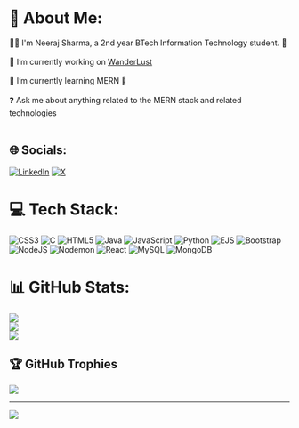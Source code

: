 # 💫 About Me:
👨‍💻 I'm Neeraj Sharma, a 2nd year BTech Information Technology student. 🚀<br><br>
🔭 I’m currently working on [WanderLust](https://github.com/neerajsharma897/WanderLust)<br><br>🌱 I’m currently learning MERN 👾<br><br>❓ Ask me about anything related to the MERN stack and related technologies<br><br>


## 🌐 Socials:
[![LinkedIn](https://img.shields.io/badge/LinkedIn-%230077B5.svg?logo=linkedin&logoColor=white)](https://linkedin.com/in/www.linkedin.com/in/neerajsharma897) [![X](https://img.shields.io/badge/X-black.svg?logo=X&logoColor=white)](https://x.com/https://x.com/neerajsharma897) 

# 💻 Tech Stack:
![CSS3](https://img.shields.io/badge/css3-%231572B6.svg?style=flat&logo=css3&logoColor=white) ![C](https://img.shields.io/badge/c-%2300599C.svg?style=flat&logo=c&logoColor=white) ![HTML5](https://img.shields.io/badge/html5-%23E34F26.svg?style=flat&logo=html5&logoColor=white) ![Java](https://img.shields.io/badge/java-%23ED8B00.svg?style=flat&logo=openjdk&logoColor=white) ![JavaScript](https://img.shields.io/badge/javascript-%23323330.svg?style=flat&logo=javascript&logoColor=%23F7DF1E) ![Python](https://img.shields.io/badge/python-3670A0?style=flat&logo=python&logoColor=ffdd54) ![EJS](https://img.shields.io/badge/ejs-%23B4CA65.svg?style=flat&logo=ejs&logoColor=black) ![Bootstrap](https://img.shields.io/badge/bootstrap-%238511FA.svg?style=flat&logo=bootstrap&logoColor=white) ![NodeJS](https://img.shields.io/badge/node.js-6DA55F?style=flat&logo=node.js&logoColor=white) ![Nodemon](https://img.shields.io/badge/NODEMON-%23323330.svg?style=flat&logo=nodemon&logoColor=%BBDEAD) ![React](https://img.shields.io/badge/react-%2320232a.svg?style=flat&logo=react&logoColor=%2361DAFB) ![MySQL](https://img.shields.io/badge/mysql-4479A1.svg?style=flat&logo=mysql&logoColor=white) ![MongoDB](https://img.shields.io/badge/MongoDB-%234ea94b.svg?style=flat&logo=mongodb&logoColor=white)

# 📊 GitHub Stats:
![](https://github-readme-stats.vercel.app/api?username=neerajsharma897&theme=dark&hide_border=false&include_all_commits=true&count_private=true)<br/>
![](https://github-readme-streak-stats.herokuapp.com/?user=neerajsharma897&theme=dark&hide_border=false)<br/>
![](https://github-readme-stats.vercel.app/api/top-langs/?username=neerajsharma897&theme=dark&hide_border=false&include_all_commits=true&count_private=true&layout=compact)

## 🏆 GitHub Trophies
![](https://github-profile-trophy.vercel.app/?username=neerajsharma897&theme=onedark&no-frame=false&no-bg=true&margin-w=4)

---
[![](https://visitcount.itsvg.in/api?id=neerajsharma897&icon=1&color=1)](https://visitcount.itsvg.in)
